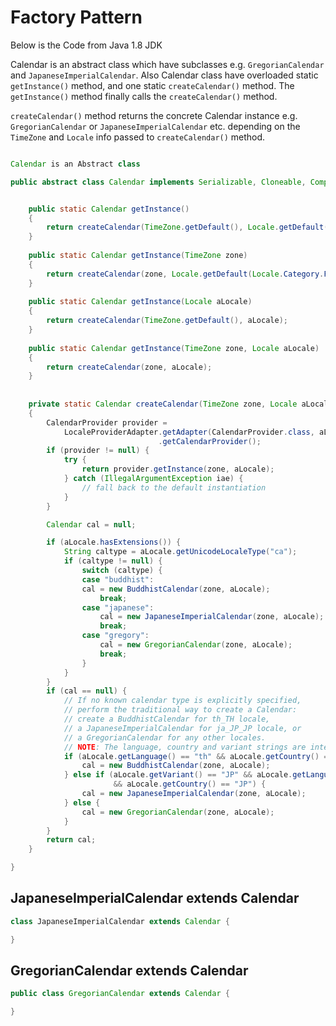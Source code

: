 # Factory Pattern

Below is the Code from Java 1.8 JDK

Calendar is an abstract class which have subclasses e.g. `GregorianCalendar` and `JapaneseImperialCalendar`.
Also Calendar class have overloaded static `getInstance()` method, and one static `createCalendar()` method.
The `getInstance()` method finally calls the `createCalendar()` method.

`createCalendar()` method returns the concrete Calendar instance e.g. `GregorianCalendar` or `JapaneseImperialCalendar` etc. depending on the `TimeZone` and `Locale` info passed to `createCalendar()` method.

```java

Calendar is an Abstract class

public abstract class Calendar implements Serializable, Cloneable, Comparable<Calendar> {


    public static Calendar getInstance()
    {
        return createCalendar(TimeZone.getDefault(), Locale.getDefault(Locale.Category.FORMAT));
    }
    
    public static Calendar getInstance(TimeZone zone)
    {
        return createCalendar(zone, Locale.getDefault(Locale.Category.FORMAT));
    }
    
    public static Calendar getInstance(Locale aLocale)
    {
        return createCalendar(TimeZone.getDefault(), aLocale);
    }
    
    public static Calendar getInstance(TimeZone zone, Locale aLocale)
    {
        return createCalendar(zone, aLocale);
    }
    
    
    private static Calendar createCalendar(TimeZone zone, Locale aLocale)
    {
        CalendarProvider provider =
            LocaleProviderAdapter.getAdapter(CalendarProvider.class, aLocale)
                                 .getCalendarProvider();
        if (provider != null) {
            try {
                return provider.getInstance(zone, aLocale);
            } catch (IllegalArgumentException iae) {
                // fall back to the default instantiation
            }
        }

        Calendar cal = null;

        if (aLocale.hasExtensions()) {
            String caltype = aLocale.getUnicodeLocaleType("ca");
            if (caltype != null) {
                switch (caltype) {
                case "buddhist":
                cal = new BuddhistCalendar(zone, aLocale);
                    break;
                case "japanese":
                    cal = new JapaneseImperialCalendar(zone, aLocale);
                    break;
                case "gregory":
                    cal = new GregorianCalendar(zone, aLocale);
                    break;
                }
            }
        }
        if (cal == null) {
            // If no known calendar type is explicitly specified,
            // perform the traditional way to create a Calendar:
            // create a BuddhistCalendar for th_TH locale,
            // a JapaneseImperialCalendar for ja_JP_JP locale, or
            // a GregorianCalendar for any other locales.
            // NOTE: The language, country and variant strings are interned.
            if (aLocale.getLanguage() == "th" && aLocale.getCountry() == "TH") {
                cal = new BuddhistCalendar(zone, aLocale);
            } else if (aLocale.getVariant() == "JP" && aLocale.getLanguage() == "ja"
                       && aLocale.getCountry() == "JP") {
                cal = new JapaneseImperialCalendar(zone, aLocale);
            } else {
                cal = new GregorianCalendar(zone, aLocale);
            }
        }
        return cal;
    }

}

```

## JapaneseImperialCalendar extends Calendar
```java
class JapaneseImperialCalendar extends Calendar {

}
```
## GregorianCalendar extends Calendar
```java
public class GregorianCalendar extends Calendar {

}
```

